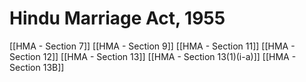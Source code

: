 # Hindu Marriage Act, 1955

[[HMA - Section 7]]
[[HMA - Section 9]]
[[HMA - Section 11]]
[[HMA - Section 12]]
[[HMA - Section 13]]
[[HMA - Section 13(1)(i-a)]]
[[HMA - Section 13B]]
